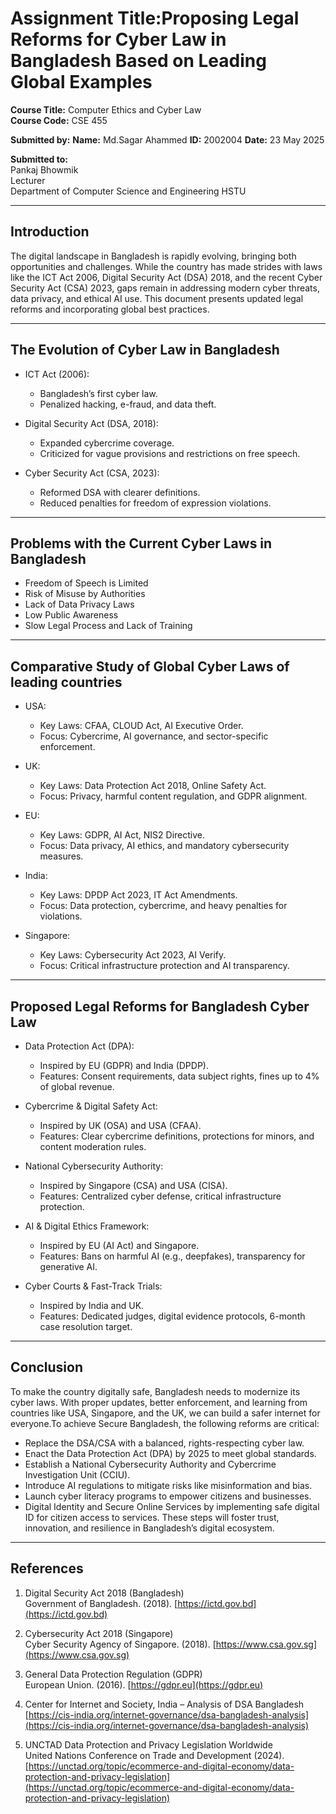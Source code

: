 # Assignment Title:Proposing Legal Reforms for Cyber Law in Bangladesh Based on Leading Global Examples

**Course Title:** Computer Ethics and Cyber Law  
**Course Code:** CSE 455  

**Submitted by:** 
**Name:** Md.Sagar Ahammed 
**ID:** 2002004 
**Date:** 23 May 2025  

**Submitted to:**  
Pankaj Bhowmik  
Lecturer  
Department of Computer Science and Engineering
HSTU

---

## Introduction

The digital landscape in Bangladesh is rapidly evolving, bringing both opportunities and challenges. While the country has made strides with laws like the ICT Act 2006, Digital Security Act (DSA) 2018, and the recent Cyber Security Act (CSA) 2023, gaps remain in addressing modern cyber threats, data privacy, and ethical AI use. This document presents updated legal reforms and incorporating global best practices.

---

## The Evolution of Cyber Law in Bangladesh

- ICT Act (2006):  
  - Bangladesh’s first cyber law.  
  - Penalized hacking, e-fraud, and data theft.  

- Digital Security Act (DSA, 2018):  
  - Expanded cybercrime coverage.  
  - Criticized for vague provisions and restrictions on free speech.  

- Cyber Security Act (CSA, 2023):  
  - Reformed DSA with clearer definitions.  
  - Reduced penalties for freedom of expression violations.  

---



## Problems with the Current Cyber Laws in Bangladesh


- Freedom of Speech is Limited
- Risk of Misuse by Authorities
- Lack of Data Privacy Laws
- Low Public Awareness
- Slow Legal Process and Lack of Training
  
---

## Comparative Study of Global Cyber Laws of leading countries

- USA:  
  - Key Laws: CFAA, CLOUD Act, AI Executive Order.  
  - Focus: Cybercrime, AI governance, and sector-specific enforcement.  

- UK:  
  - Key Laws: Data Protection Act 2018, Online Safety Act.  
  - Focus: Privacy, harmful content regulation, and GDPR alignment.  

- EU:  
  - Key Laws: GDPR, AI Act, NIS2 Directive.  
  - Focus: Data privacy, AI ethics, and mandatory cybersecurity measures.  

- India:  
  - Key Laws: DPDP Act 2023, IT Act Amendments.  
  - Focus: Data protection, cybercrime, and heavy penalties for violations.  

- Singapore:  
  - Key Laws: Cybersecurity Act 2023, AI Verify.  
  - Focus: Critical infrastructure protection and AI transparency.
---

## Proposed Legal Reforms for Bangladesh Cyber Law

- Data Protection Act (DPA):  
  - Inspired by EU (GDPR) and India (DPDP).  
  - Features: Consent requirements, data subject rights, fines up to 4% of global revenue.  

- Cybercrime & Digital Safety Act:  
  - Inspired by UK (OSA) and USA (CFAA).  
  - Features: Clear cybercrime definitions, protections for minors, and content moderation rules.  

- National Cybersecurity Authority:  
  - Inspired by Singapore (CSA) and USA (CISA).  
  - Features: Centralized cyber defense, critical infrastructure protection.  

- AI & Digital Ethics Framework:  
  - Inspired by EU (AI Act) and Singapore.  
  - Features: Bans on harmful AI (e.g., deepfakes), transparency for generative AI.  

- Cyber Courts & Fast-Track Trials:  
  - Inspired by India and UK.  
  - Features: Dedicated judges, digital evidence protocols, 6-month case resolution target.
---



## Conclusion

To make the country digitally safe, Bangladesh needs to modernize its cyber laws. With proper updates, better enforcement, and learning from countries like USA, Singapore, and the UK, we can build a safer internet for everyone.To achieve Secure Bangladesh, the following reforms are critical: 
- Replace the DSA/CSA with a balanced, rights-respecting cyber law.  
- Enact the Data Protection Act (DPA) by 2025 to meet global standards.  
- Establish a National Cybersecurity Authority and Cybercrime Investigation Unit (CCIU).  
- Introduce AI regulations to mitigate risks like misinformation and bias.  
- Launch cyber literacy programs to empower citizens and businesses.
- Digital Identity and Secure Online Services by implementing safe digital ID for citizen access to services.
These steps will foster trust, innovation, and resilience in Bangladesh’s digital ecosystem.
---

## References

1. Digital Security Act 2018 (Bangladesh)  
   Government of Bangladesh. (2018). [https://ictd.gov.bd](https://ictd.gov.bd)

2. Cybersecurity Act 2018 (Singapore)  
   Cyber Security Agency of Singapore. (2018). [https://www.csa.gov.sg](https://www.csa.gov.sg)

3. General Data Protection Regulation (GDPR)  
   European Union. (2016). [https://gdpr.eu](https://gdpr.eu)

4. Center for Internet and Society, India – Analysis of DSA Bangladesh  
   [https://cis-india.org/internet-governance/dsa-bangladesh-analysis](https://cis-india.org/internet-governance/dsa-bangladesh-analysis)

5. UNCTAD Data Protection and Privacy Legislation Worldwide  
   United Nations Conference on Trade and Development (2024).  
   [https://unctad.org/topic/ecommerce-and-digital-economy/data-protection-and-privacy-legislation](https://unctad.org/topic/ecommerce-and-digital-economy/data-protection-and-privacy-legislation)

